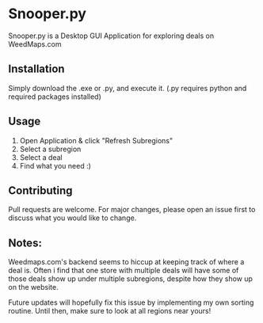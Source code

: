 # Snooper.py

Snooper.py is a Desktop GUI Application for exploring deals on WeedMaps.com

## Installation

Simply download the .exe or .py, and execute it. (.py requires python and required packages installed)

## Usage

1. Open Application & click "Refresh Subregions"
2. Select a subregion
3. Select a deal
4. Find what you need :)

## Contributing
Pull requests are welcome. For major changes, please open an issue first to discuss what you would like to change.

## Notes:
  Weedmaps.com's backend seems to hiccup at keeping track of where a deal is. Often i find that one store with multiple deals will have
some of those deals show up under multiple subregions, despite how they show up on the website.

  Future updates will hopefully fix this issue by implementing my own sorting routine. Until then, make sure to look at all regions near yours!
